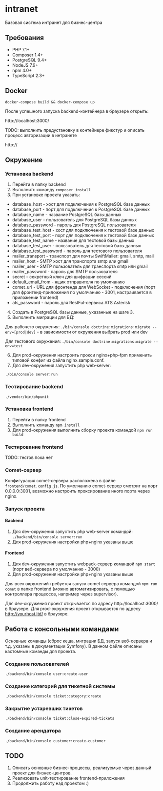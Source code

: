 # intranet
Базовая система интранет для бизнес-центра

## Требования

* PHP 7.1+
* Composer 1.4+
* PostgreSQL 9.4+
* NodeJS 7.9+
* npm 4.0+
* TypeScript 2.3+

## Docker

```docker-compose build && docker-compose up```

После успешного запуска backend-контейнера в браузере открыть:

http://localhost:3000/

TODO: выполнить предустановку в контейнере фикстур и описать процесс авторизации в интранете

http://

## Окружение

### Установка backend

1. Перейти в папку backend
2. Выполнить команду ```composer install```
3. При установке проекта указать:
  * database_host - хост для подключения к PostgreSQL базе данных
  * database_port - порт для подключения к PostgreSQL базе данных
  * database_name - название PostgreSQL базы данных
  * database_user - пользователь для PostgreSQL базы данных
  * database_password - пароль для PostgreSQL пользователя
  * database_test_host - хост для подключения к тестовой базе данных
  * database_test_port - порт для подключения к тестовой базе данных
  * database_test_name - название для тестовой базы данных
  * database_test_user - пользователь для тестовой базы данных
  * database_test_password - пароль для тестового пользователя
  * mailer_transport - транспорт для почты SwiftMailer: gmail, smtp, mail
  * mailer_host - SMTP хост для транспорта smtp или gmail
  * mailer_user - SMTP пользователь для транспорта smtp или gmail
  * mailer_password - пароль для SMTP пользователя
  * secret - секретный ключ для шифрации сессий
  * default_email_from - ящик отправителя по умолчанию
  * comet_url - URL для фронтенда для WebSocket - подключения (порт для фронтенд-приложения по умолчанию - 3001, настраивается в приложении frontend)
  * ats_password - пароль для RestFul-сервиса ATS Asterisk
 4. Создать в PostgreSQL базы данные, указанные на шаге 3.
 5. Выполнить миграции для БД:
 
 Для рабочего окружения:
 ```./bin/console doctrine:migrations:migrate --env=[prod|dev]``` - в зависимости от окружения выбрать prod или dev
 
 Для тестового окружения:
 ```./bin/console doctrine:migrations:migrate --env=test```
 
 6. Для prod-окружения настроить прокси nginx+php-fpm применить типовой конфиг из файла nginx.sample.conf.
 7. Для dev-окружения запустить php web-server:
 
 ```./bin/console server:run```

### Тестирование backend

```./vendor/bin/phpunit```

### Установка frontend

1. Перейти в папку frontend
2. Выполнить команду ```npm install```
3. Для prod-окружения выполнить сборку проекта командой ```npm run build```

### Тестирование frontend

TODO: тестов пока нет

### Comet-сервер

Конфигурация comet-сервера расположена в файле `frontend/comet.config.js`. По умолчанию comet-сервер смотрит на порт 0.0.0.0:3001, возможно настроить проксирование иного порта через nginx.

### Запуск проекта

#### Backend

1. Для dev-окружения запустить php web-server командой: ```./backend/bin/console server:run```
2. Для prod-окружения настройки php+nginx указаны выше

#### Frontend

1. Для dev-окружения запустить webpack-сервер командой ```npm start``` (порт веб-сервера по умолчанию - 3000)
2. Для prod-окружения настройки php+nginx указаны выше

Для всех окружений требуется запуск comet сервера командой ```npm run comet``` в папке frontend (можно автоматизировать, с помощью контроллера процессов, например через supervisor).

Для dev-окружения проект открывается по адресу http://localhost:3000/ в браузере.
Для prod-окружения проект открывается по адресу http://yourhost.ltd/ в браузере.

## Работа с консольными командами

Основные команды (сброс кеша, миграции БД, запуск веб-сервера и т.д. указаны в документации Symfony). В данном файле описаны кастомные команды для проекта.

### Создание пользователей

```./backend/bin/console user:create-user```

### Создание категорий для тикетной системы

```./backend/bin/console ticket:category:create```

### Закрытие устаревших тикетов

```./backend/bin/console ticket:close-expired-tickets```

### Создание арендатора

```./backend/bin/console customer:create-customer```


 ## TODO
 
1. Описать основные бизнес-процессы, реализуемые через данный проект для бизнес-центров.
2. Реализовать unit-тестирование frontend-приложения
3. Продолжить работу над проектом :)
